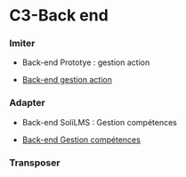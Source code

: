# C3-Back end

### Imiter

- Back-end Prototye : gestion action

- [Back-end gestion action](https://github.com/labs-web/prototype/issues/191)

### Adapter

- Back-end SoliLMS : Gestion compétences 

- [Back-end Gestion compétences](https://github.com/solicoders/soli-lms/issues/79)

### Transposer










